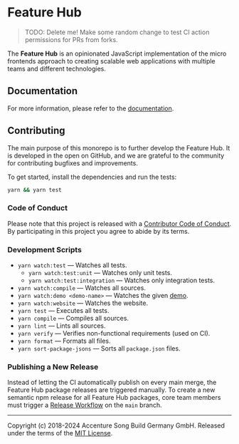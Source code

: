 # Feature Hub

> TODO: Delete me! Make some random change to test CI action permissions for PRs
> from forks.

The **Feature Hub** is an opinionated JavaScript implementation of the micro
frontends approach to creating scalable web applications with multiple teams and
different technologies.

## Documentation

For more information, please refer to the [documentation][documentation].

## Contributing

The main purpose of this monorepo is to further develop the Feature Hub. It is
developed in the open on GitHub, and we are grateful to the community for
contributing bugfixes and improvements.

To get started, install the dependencies and run the tests:

```sh
yarn && yarn test
```

### Code of Conduct

Please note that this project is released with a [Contributor Code of
Conduct][code-of-conduct]. By participating in this project you agree to abide
by its terms.

### Development Scripts

- `yarn watch:test` — Watches all tests.
  - `yarn watch:test:unit` — Watches only unit tests.
  - `yarn watch:test:integration` — Watches only integration tests.
- `yarn watch:compile` — Watches all sources.
- `yarn watch:demo <demo-name>` — Watches the given
  [demo][demos-package-getting-started].
- `yarn watch:website` — Watches the website.
- `yarn test` — Executes all tests.
- `yarn compile` — Compiles all sources.
- `yarn lint` — Lints all sources.
- `yarn verify` — Verifies non-functional requirements (used on CI).
- `yarn format` — Formats all files.
- `yarn sort-package-jsons` — Sorts all `package.json` files.

### Publishing a New Release

Instead of letting the CI automatically publish on every main merge, the Feature
Hub package releases are triggered manually. To create a new semantic npm
release for all Feature Hub packages, core team members must trigger a [Release
Workflow][release-workflow] on the `main` branch.

---

Copyright (c) 2018-2024 Accenture Song Build Germany GmbH. Released under the
terms of the [MIT License][license].

[code-of-conduct]:
  https://github.com/feature-hub/feature-hub/blob/main/CODE_OF_CONDUCT.md
[demos-package-getting-started]:
  https://github.com/feature-hub/feature-hub/tree/main/packages/demos#getting-started
[documentation]: https://feature-hub.io/docs/getting-started/introduction.html
[license]: https://github.com/feature-hub/feature-hub/blob/main/LICENSE
[release-workflow]:
  https://github.com/feature-hub/feature-hub/actions/workflows/release.yml
